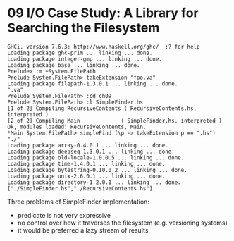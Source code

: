 # 09 I/O Case Study: A Library for Searching the Filesystem
```
GHCi, version 7.6.3: http://www.haskell.org/ghc/  :? for help
Loading package ghc-prim ... linking ... done.
Loading package integer-gmp ... linking ... done.
Loading package base ... linking ... done.
Prelude> :m +System.FilePath
Prelude System.FilePath> takeExtension "foo.va"
Loading package filepath-1.3.0.1 ... linking ... done.
".va"
Prelude System.FilePath> :cd ch09
Prelude System.FilePath> :l SimpleFinder.hs 
[1 of 2] Compiling RecursiveContents ( RecursiveContents.hs, interpreted )
[2 of 2] Compiling Main             ( SimpleFinder.hs, interpreted )
Ok, modules loaded: RecursiveContents, Main.
*Main System.FilePath> simpleFind (\p -> takeExtension p == ".hs") "./"
Loading package array-0.4.0.1 ... linking ... done.
Loading package deepseq-1.3.0.1 ... linking ... done.
Loading package old-locale-1.0.0.5 ... linking ... done.
Loading package time-1.4.0.1 ... linking ... done.
Loading package bytestring-0.10.0.2 ... linking ... done.
Loading package unix-2.6.0.1 ... linking ... done.
Loading package directory-1.2.0.1 ... linking ... done.
["./SimpleFinder.hs","./RecursiveContents.hs"]
```

Three problems of SimpleFinder implementation:
- predicate is not very expressive
- no control over how it traverses the filesystem (e.g. versioning systems)
- it would be preferred a lazy stream of results